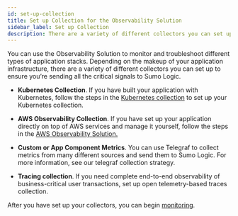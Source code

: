 ```yaml
---
id: set-up-collection
title: Set up Collection for the Observability Solution
sidebar_label: Set up Collection
description: There are a variety of different collectors you can set up to ensure you’re sending all the critical signals to Sumo Logic.
---
```


You can use the Observability Solution to monitor and troubleshoot different types of application stacks. Depending on the makeup of your application infrastructure, there are a variety of different collectors you can set up to ensure you’re sending all the critical signals to Sumo Logic.

* **Kubernetes Collection**. If you have built your application with Kubernetes, follow the steps in the [Kubernetes collection](kubernetes/collection-setup.md) to set up your Kubernetes collection.

* **AWS Observability Collection**. If you have set up your application directly on top of AWS services and manage it yourself, follow the steps in the [AWS Observability Solution.](/docs/observability/aws)

* **Custom or App Component Metrics**. You can use Telegraf to collect metrics from many different sources and send them to Sumo Logic. For more information, see our telegraf collection strategy.

* **Tracing collection**. If you need complete end-to-end observability of business-critical user transactions, set up open telemetry-based traces collection.

After you have set up your collectors, you can begin [monitoring](monitoring.md).
